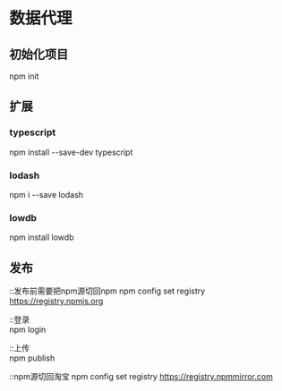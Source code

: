 # 数据代理

## 初始化项目

npm init

## 扩展

### typescript
npm install --save-dev typescript

### lodash

npm i --save lodash

### lowdb

npm install lowdb

## 发布

::发布前需要把npm源切回npm
npm config set registry https://registry.npmjs.org

::登录  
npm login

::上传  
npm publish

::npm源切回淘宝
npm config set registry https://registry.npmmirror.com
